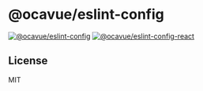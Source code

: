 # @ocavue/eslint-config

[![@ocavue/eslint-config](https://img.shields.io/npm/v/@ocavue/eslint-config/latest?label=%40ocavue%2Feslint-config)](https://www.npmjs.com/package/@ocavue/eslint-config)
[![@ocavue/eslint-config-react](https://img.shields.io/npm/v/@ocavue/eslint-config-react/latest?label=%40ocavue%2Feslint-config-react)](https://www.npmjs.com/package/@ocavue/eslint-config-react)


## License

MIT
